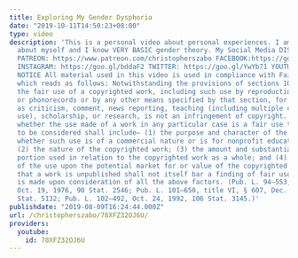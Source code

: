 ```yaml
---
title: Exploring My Gender Dysphoria
date: "2019-10-11T14:50:23+08:00"
type: video
description: 'This is a personal video about personal experiences. I am still learning
  about myself and I know VERY BASIC gender theory. My Social Media DISCORD: https://discord.gg/d2HXvrN
  PATREON: https://www.patreon.com/christopherszabo FACEBOOK:https://goo.gl/XBtMv5
  INSTAGRAM: https://goo.gl/bddaF2 TWITTER: https://goo.gl/YwYb71 YOUTUBE: https://goo.gl/EsQA9j
  NOTICE All material used in this video is used in compliance with Fair Use Laws
  which reads as follows: Notwithstanding the provisions of sections 106 and 106A,
  the fair use of a copyrighted work, including such use by reproduction in copies
  or phonorecords or by any other means specified by that section, for purposes such
  as criticism, comment, news reporting, teaching (including multiple copies for classroom
  use), scholarship, or research, is not an infringement of copyright. In determining
  whether the use made of a work in any particular case is a fair use the factors
  to be considered shall include— (1) the purpose and character of the use, including
  whether such use is of a commercial nature or is for nonprofit educational purposes;
  (2) the nature of the copyrighted work; (3) the amount and substantiality of the
  portion used in relation to the copyrighted work as a whole; and (4) the effect
  of the use upon the potential market for or value of the copyrighted work. The fact
  that a work is unpublished shall not itself bar a finding of fair use if such finding
  is made upon consideration of all the above factors. (Pub. L. 94–553, title I, § 101,
  Oct. 19, 1976, 90 Stat. 2546; Pub. L. 101–650, title VI, § 607, Dec. 1, 1990, 104
  Stat. 5132; Pub. L. 102–492, Oct. 24, 1992, 106 Stat. 3145.)'
publishdate: "2019-08-09T16:24:44.000Z"
url: /christopherszabo/78XFZ32OJ6U/
providers:
  youtube:
    id: 78XFZ32OJ6U
---
```

